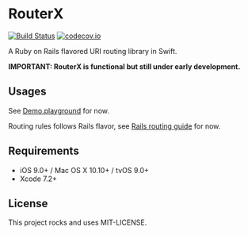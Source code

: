 RouterX
====

[![Build Status](https://travis-ci.org/jasl/RouterX.svg)](https://travis-ci.org/jasl/RouterX)
[![codecov.io](https://codecov.io/github/jasl/RouterX/coverage.svg?branch=master)](https://codecov.io/github/jasl/RouterX?branch=master)

A Ruby on Rails flavored URI routing library in Swift.

**IMPORTANT: RouterX is functional but still under early development.**

## Usages

See [Demo.playground](Demo.playground/Contents.swift) for now.

Routing rules follows Rails flavor, see [Rails routing guide](http://guides.rubyonrails.org/routing.html#non-resourceful-routes) for now.

## Requirements

- iOS 9.0+ / Mac OS X 10.10+ / tvOS 9.0+
- Xcode 7.2+

## License

This project rocks and uses MIT-LICENSE.
